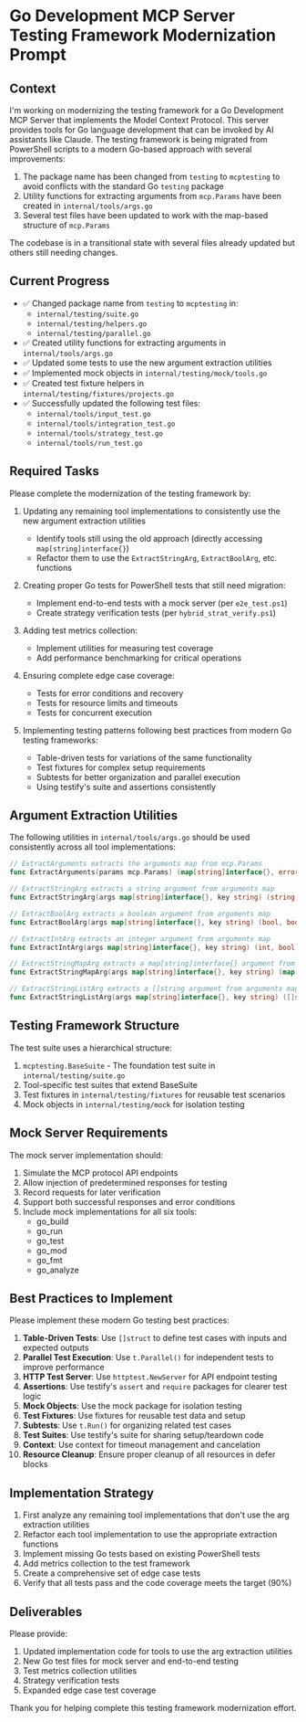 # Go Development MCP Server Testing Framework Modernization Prompt

## Context

I'm working on modernizing the testing framework for a Go Development MCP Server that implements the Model Context Protocol. This server provides tools for Go language development that can be invoked by AI assistants like Claude. The testing framework is being migrated from PowerShell scripts to a modern Go-based approach with several improvements:

1. The package name has been changed from `testing` to `mcptesting` to avoid conflicts with the standard Go `testing` package
2. Utility functions for extracting arguments from `mcp.Params` have been created in `internal/tools/args.go`
3. Several test files have been updated to work with the map-based structure of `mcp.Params`

The codebase is in a transitional state with several files already updated but others still needing changes.

## Current Progress

- ✅ Changed package name from `testing` to `mcptesting` in:
  - `internal/testing/suite.go`
  - `internal/testing/helpers.go` 
  - `internal/testing/parallel.go`
- ✅ Created utility functions for extracting arguments in `internal/tools/args.go`
- ✅ Updated some tests to use the new argument extraction utilities 
- ✅ Implemented mock objects in `internal/testing/mock/tools.go`
- ✅ Created test fixture helpers in `internal/testing/fixtures/projects.go`
- ✅ Successfully updated the following test files:
  - `internal/tools/input_test.go`
  - `internal/tools/integration_test.go`
  - `internal/tools/strategy_test.go`
  - `internal/tools/run_test.go`

## Required Tasks

Please complete the modernization of the testing framework by:

1. Updating any remaining tool implementations to consistently use the new argument extraction utilities
   - Identify tools still using the old approach (directly accessing `map[string]interface{}`)
   - Refactor them to use the `ExtractStringArg`, `ExtractBoolArg`, etc. functions

2. Creating proper Go tests for PowerShell tests that still need migration:
   - Implement end-to-end tests with a mock server (per `e2e_test.ps1`)
   - Create strategy verification tests (per `hybrid_strat_verify.ps1`)

3. Adding test metrics collection:
   - Implement utilities for measuring test coverage
   - Add performance benchmarking for critical operations

4. Ensuring complete edge case coverage:
   - Tests for error conditions and recovery
   - Tests for resource limits and timeouts
   - Tests for concurrent execution

5. Implementing testing patterns following best practices from modern Go testing frameworks:
   - Table-driven tests for variations of the same functionality
   - Test fixtures for complex setup requirements
   - Subtests for better organization and parallel execution
   - Using testify's suite and assertions consistently

## Argument Extraction Utilities

The following utilities in `internal/tools/args.go` should be used consistently across all tool implementations:

```go
// ExtractArguments extracts the arguments map from mcp.Params
func ExtractArguments(params mcp.Params) (map[string]interface{}, error)

// ExtractStringArg extracts a string argument from arguments map
func ExtractStringArg(args map[string]interface{}, key string) (string, bool)

// ExtractBoolArg extracts a boolean argument from arguments map
func ExtractBoolArg(args map[string]interface{}, key string) (bool, bool)

// ExtractIntArg extracts an integer argument from arguments map
func ExtractIntArg(args map[string]interface{}, key string) (int, bool)

// ExtractStringMapArg extracts a map[string]interface{} argument from arguments map
func ExtractStringMapArg(args map[string]interface{}, key string) (map[string]interface{}, bool)

// ExtractStringListArg extracts a []string argument from arguments map
func ExtractStringListArg(args map[string]interface{}, key string) ([]string, bool)
```

## Testing Framework Structure

The test suite uses a hierarchical structure:

1. `mcptesting.BaseSuite` - The foundation test suite in `internal/testing/suite.go`
2. Tool-specific test suites that extend BaseSuite
3. Test fixtures in `internal/testing/fixtures` for reusable test scenarios
4. Mock objects in `internal/testing/mock` for isolation testing

## Mock Server Requirements

The mock server implementation should:

1. Simulate the MCP protocol API endpoints
2. Allow injection of predetermined responses for testing
3. Record requests for later verification
4. Support both successful responses and error conditions
5. Include mock implementations for all six tools:
   - go_build
   - go_run
   - go_test
   - go_mod
   - go_fmt
   - go_analyze

## Best Practices to Implement

Please implement these modern Go testing best practices:

1. **Table-Driven Tests**: Use `[]struct` to define test cases with inputs and expected outputs
2. **Parallel Test Execution**: Use `t.Parallel()` for independent tests to improve performance
3. **HTTP Test Server**: Use `httptest.NewServer` for API endpoint testing
4. **Assertions**: Use testify's `assert` and `require` packages for clearer test logic
5. **Mock Objects**: Use the mock package for isolation testing
6. **Test Fixtures**: Use fixtures for reusable test data and setup
7. **Subtests**: Use `t.Run()` for organizing related test cases
8. **Test Suites**: Use testify's suite for sharing setup/teardown code
9. **Context**: Use context for timeout management and cancelation
10. **Resource Cleanup**: Ensure proper cleanup of all resources in defer blocks

## Implementation Strategy

1. First analyze any remaining tool implementations that don't use the arg extraction utilities
2. Refactor each tool implementation to use the appropriate extraction functions
3. Implement missing Go tests based on existing PowerShell tests
4. Add metrics collection to the test framework
5. Create a comprehensive set of edge case tests
6. Verify that all tests pass and the code coverage meets the target (90%)

## Deliverables

Please provide:

1. Updated implementation code for tools to use the arg extraction utilities
2. New Go test files for mock server and end-to-end testing
3. Test metrics collection utilities
4. Strategy verification tests
5. Expanded edge case test coverage

Thank you for helping complete this testing framework modernization effort.
